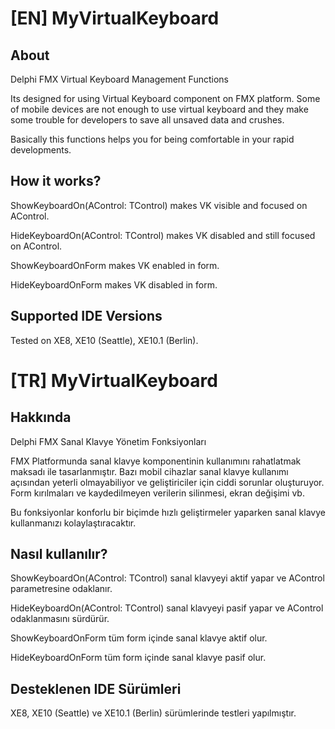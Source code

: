 # [EN] MyVirtualKeyboard 
## About
Delphi FMX Virtual Keyboard Management Functions

Its designed for using Virtual Keyboard component on FMX platform. Some of mobile devices are not enough to use virtual keyboard and they make some trouble for developers to save all unsaved data and crushes.

Basically this functions helps you for being comfortable in your rapid developments.

## How it works?

ShowKeyboardOn(AControl: TControl) makes VK visible and focused on AControl.

HideKeyboardOn(AControl: TControl) makes VK disabled and still focused on AControl.

ShowKeyboardOnForm makes VK enabled in form.

HideKeyboardOnForm makes VK disabled in form.

## Supported IDE Versions
Tested on XE8, XE10 (Seattle), XE10.1 (Berlin). 


# [TR] MyVirtualKeyboard
## Hakkında
Delphi FMX Sanal Klavye Yönetim Fonksiyonları

FMX Platformunda sanal klavye komponentinin kullanımını rahatlatmak maksadı ile tasarlanmıştır. Bazı mobil cihazlar sanal klavye kullanımı açısından yeterli olmayabiliyor ve geliştiriciler için ciddi sorunlar oluşturuyor. Form kırılmaları ve kaydedilmeyen verilerin silinmesi, ekran değişimi vb.

Bu fonksiyonlar konforlu bir biçimde hızlı geliştirmeler yaparken sanal klavye kullanmanızı kolaylaştıracaktır.

## Nasıl kullanılır?

ShowKeyboardOn(AControl: TControl) sanal klavyeyi aktif yapar ve AControl parametresine odaklanır.

HideKeyboardOn(AControl: TControl) sanal klavyeyi pasif yapar ve AControl odaklanmasını sürdürür.

ShowKeyboardOnForm tüm form içinde sanal klavye aktif olur.

HideKeyboardOnForm tüm form içinde sanal klavye pasif olur.

## Desteklenen IDE Sürümleri
XE8, XE10 (Seattle) ve XE10.1 (Berlin) sürümlerinde testleri yapılmıştır.

